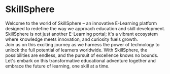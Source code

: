 # SkillSphere
Welcome to the world of SkillSphere – an innovative E-Learning platform designed to redefine the way we approach education and skill development. SkillSphere is not just another E-Learning portal; it's a vibrant ecosystem where knowledge meets innovation, and curiosity fuels growth.
<br>
Join us on this exciting journey as we harness the power of technology to unlock the full potential of learners worldwide. With SkillSphere, the possibilities are endless, and the pursuit of excellence knows no bounds. 
<br>
Let's embark on this transformative educational adventure together and embrace the future of learning, one skill at a time.